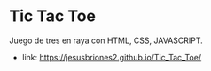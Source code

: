 # Tic Tac Toe
Juego de tres en raya con HTML, CSS, JAVASCRIPT.

* link: https://jesusbriones2.github.io/Tic_Tac_Toe/
